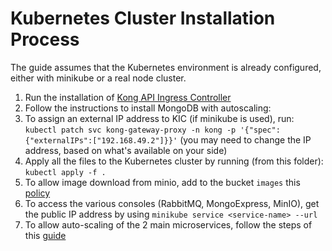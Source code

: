 # Kubernetes Cluster Installation Process

The guide assumes that the Kubernetes environment is already configured, either with minikube or a real node cluster.

1. Run
   the installation
   of [Kong API Ingress Controller](https://docs.konghq.com/kubernetes-ingress-controller/latest/get-started/)
2. Follow the instructions to install MongoDB with autoscaling:
3. To assign an external IP address to KIC (if minikube is used),
   run: ```kubectl patch svc kong-gateway-proxy -n kong -p '{"spec":{"externalIPs":["192.168.49.2"]}}'``` (you may need
   to change the IP address, based on what's available on your side)
4. Apply all the files to the Kubernetes cluster by running (from this folder): ```kubectl apply -f .```
5. To allow image download from minio, add to the bucket ```images``` this [policy](../utils/download_policy.json)
6. To access the various consoles (RabbitMQ, MongoExpress, MinIO), get the public IP address by
   using ```minikube service <service-name> --url```
7. To allow auto-scaling of the 2 main microservices, follow the steps of this [guide](./metric-server/README.md)